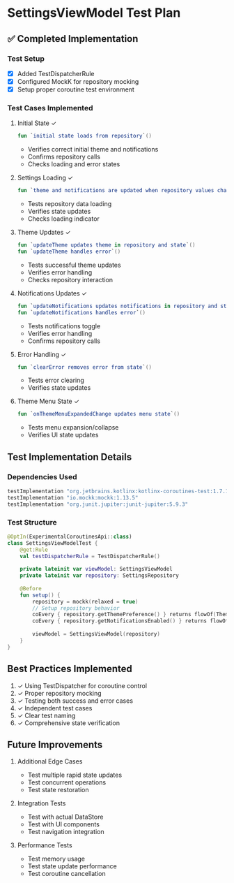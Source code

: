 # SettingsViewModel Test Plan

## ✅ Completed Implementation

### Test Setup
- [x] Added TestDispatcherRule
- [x] Configured MockK for repository mocking
- [x] Setup proper coroutine test environment

### Test Cases Implemented
1. Initial State ✓
   ```kotlin
   fun `initial state loads from repository`()
   ```
   - Verifies correct initial theme and notifications
   - Confirms repository calls
   - Checks loading and error states

2. Settings Loading ✓
   ```kotlin
   fun `theme and notifications are updated when repository values change`()
   ```
   - Tests repository data loading
   - Verifies state updates
   - Checks loading indicator

3. Theme Updates ✓
   ```kotlin
   fun `updateTheme updates theme in repository and state`()
   fun `updateTheme handles error`()
   ```
   - Tests successful theme updates
   - Verifies error handling
   - Checks repository interaction

4. Notifications Updates ✓
   ```kotlin
   fun `updateNotifications updates notifications in repository and state`()
   fun `updateNotifications handles error`()
   ```
   - Tests notifications toggle
   - Verifies error handling
   - Confirms repository calls

5. Error Handling ✓
   ```kotlin
   fun `clearError removes error from state`()
   ```
   - Tests error clearing
   - Verifies state updates

6. Theme Menu State ✓
   ```kotlin
   fun `onThemeMenuExpandedChange updates menu state`()
   ```
   - Tests menu expansion/collapse
   - Verifies UI state updates

## Test Implementation Details

### Dependencies Used
```gradle
testImplementation "org.jetbrains.kotlinx:kotlinx-coroutines-test:1.7.1"
testImplementation "io.mockk:mockk:1.13.5"
testImplementation "org.junit.jupiter:junit-jupiter:5.9.3"
```

### Test Structure
```kotlin
@OptIn(ExperimentalCoroutinesApi::class)
class SettingsViewModelTest {
    @get:Rule
    val testDispatcherRule = TestDispatcherRule()
    
    private lateinit var viewModel: SettingsViewModel
    private lateinit var repository: SettingsRepository
    
    @Before
    fun setup() {
        repository = mockk(relaxed = true)
        // Setup repository behavior
        coEvery { repository.getThemePreference() } returns flowOf(Theme.SYSTEM)
        coEvery { repository.getNotificationsEnabled() } returns flowOf(true)
        
        viewModel = SettingsViewModel(repository)
    }
}
```

## Best Practices Implemented
1. ✓ Using TestDispatcher for coroutine control
2. ✓ Proper repository mocking
3. ✓ Testing both success and error cases
4. ✓ Independent test cases
5. ✓ Clear test naming
6. ✓ Comprehensive state verification

## Future Improvements
1. Additional Edge Cases
   - Test multiple rapid state updates
   - Test concurrent operations
   - Test state restoration

2. Integration Tests
   - Test with actual DataStore
   - Test with UI components
   - Test navigation integration

3. Performance Tests
   - Test memory usage
   - Test state update performance
   - Test coroutine cancellation
